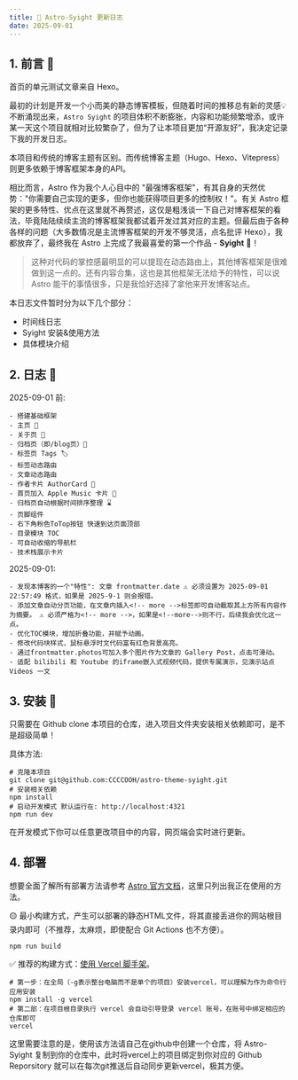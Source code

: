 ```yaml
---
title: 🚀 Astro-Syight 更新日志
date: 2025-09-01 
---
```


## 1. 前言 📄

首页的单元测试文章来自 Hexo。

最初的计划是开发一个小而美的静态博客模板，但随着时间的推移总有新的灵感💡不断涌现出来，`Astro Syight` 的项目体积不断膨胀，内容和功能频繁增添，或许某一天这个项目就相对比较繁杂了，但为了让本项目更加“开源友好”，我决定记录下我的开发日志。

<!-- more -->

本项目和传统的博客主题有区别。而传统博客主题（Hugo、Hexo、Vitepress）则更多依赖于博客框架本身的API。


相比而言，Astro 作为我个人心目中的 "最强博客框架"，有其自身的天然优势："你需要自己实现的更多，但你也能获得项目更多的控制权！"。有关 Astro 框架的更多特性、优点在这里就不再赘述，这仅是粗浅谈一下自己对博客框架的看法，毕竟陆陆续续主流的博客框架我都试着开发过其对应的主题。但最后由于各种各样的问题（大多数情况是主流博客框架的开发不够灵活，点名批评 Hexo），我都放弃了，最终我在 Astro 上完成了我最喜爱的第一个作品 - **Syight** 🚀！

> 这种对代码的掌控感最明显的可以提现在动态路由上，其他博客框架是很难做到这一点的。还有内容合集，这也是其他框架无法给予的特性，可以说 Astro 能干的事情很多，只是我恰好选择了拿他来开发博客站点。

本日志文件暂时分为以下几个部分：
- 时间线日志
- Syight 安装&使用方法
- 具体模块介绍

## 2. 日志 📔

2025-09-01 前:
```
- 搭建基础框架 
- 主页 📄
- 关于页 📄
- 归档页（即/blog页）📄
- 标签页 Tags 🏷️
- 标签动态路由
- 文章动态路由
- 作者卡片 AuthorCard 👤
- 首页加入 Apple Music 卡片 🎵
- 归档页自动根据时间排序整理 ⌛️
- 页脚组件
- 右下角粉色ToTop按钮 快速到达页面顶部
- 目录模块 TOC
- 可自动收缩的导航栏
- 技术栈展示卡片
```

2025-09-01:
```
- 发现本博客的一个"特性": 文章 frontmatter.date ⚠️ 必须设置为 2025-09-01 22:57:49 格式，如果是 2025-9-1 则会报错。
- 添加文章自动分页功能，在文章内插入<!-- more -->标签即可自动截取其上方所有内容作为摘要。 ⚠️ 必须严格为<!-- more -->，如果是<!--more-->则不行，后续我会优化这一点。
- 优化TOC模块，增加折叠功能，并赋予动画。
- 修改代码块样式，鼠标悬浮时文代码富有红色背景高亮。
- 通过frontmatter.photos可加入多个图片作为文章的 Gallery Post，点击可滑动。
- 适配 bilibili 和 Youtube 的iframe嵌入式视频代码，提供专属演示，见演示站点 Videos 一文
```

## 3. 安装 🚀

只需要在 Github clone 本项目的仓库，进入项目文件夹安装相关依赖即可，是不是超级简单！

具体方法:

```
# 克隆本项目
git clone git@github.com:CCCCOOH/astro-theme-syight.git
# 安装相关依赖
npm install
# 启动开发模式 默认运行在: http://localhost:4321
npm run dev
```

在开发模式下你可以任意更改项目中的内容，网页端会实时进行更新。

## 4. 部署

想要全面了解所有部署方法请参考 [Astro 官方文档](https://docs.astro.build/en/guides/deploy/vercel/)，这里只列出我正在使用的方法。

🟡 最小构建方式，产生可以部署的静态HTML文件，将其直接丢进你的网站根目录内即可（不推荐，太麻烦，即使配合 Git Actions 也不方便）。

```
npm run build
```

✅ 推荐的构建方式：[使用 Vercel 脚手架](https://docs.astro.build/en/guides/deploy/vercel/)。

```
# 第一步：在全局（-g表示整台电脑而不是单个的项目）安装vercel，可以理解为作为命令行应用安装
npm install -g vercel
# 第二部：在项目根目录执行 vercel 会自动引导登录 vercel 账号，在账号中绑定相应的仓库即可
vercel
```

这里需要注意的是，使用该方法请自己在github中创建一个仓库，将 Astro-Syight 复制到你的仓库中，此时将vercel上的项目绑定到你对应的 Github Reporsitory 就可以在每次git推送后自动同步更新vercel，极其方便。

